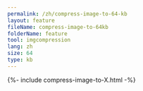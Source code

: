 ```yaml
---
permalink: /zh/compress-image-to-64-kb
layout: feature
fileName: compress-image-to-64kb
folderName: feature
tool: imgcompression
lang: zh
size: 64
type: kb
---
```


{%- include compress-image-to-X.html -%}
